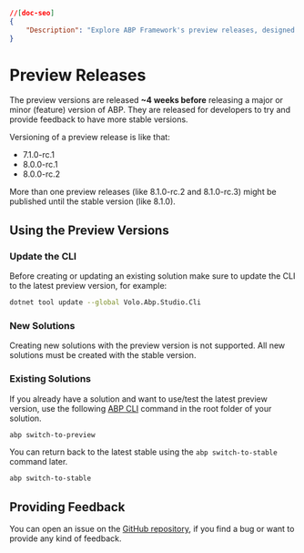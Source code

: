 ```json
//[doc-seo]
{
    "Description": "Explore ABP Framework's preview releases, designed for developers to test upcoming features and provide feedback for enhanced stability."
}
```

# Preview Releases

The preview versions are released **~4 weeks before** releasing a major or minor (feature) version of ABP. They are released for developers to try and provide feedback to have more stable versions.

Versioning of a preview release is like that:

* 7.1.0-rc.1
* 8.0.0-rc.1
* 8.0.0-rc.2

More than one preview releases (like 8.1.0-rc.2 and 8.1.0-rc.3) might be published until the stable version (like 8.1.0).

## Using the Preview Versions

### Update the CLI

Before creating or updating an existing solution make sure to update the CLI to the latest preview version, for example:

````bash
dotnet tool update --global Volo.Abp.Studio.Cli
````

### New Solutions

Creating new solutions with the preview version is not supported. All new solutions must be created with the stable version.

### Existing Solutions

If you already have a solution and want to use/test the latest preview version, use the following [ABP CLI](../cli) command in the root folder of your solution.

````bash
abp switch-to-preview
````

You can return back to the latest stable using the `abp switch-to-stable ` command later.

````bash
abp switch-to-stable
````

## Providing Feedback

You can open an issue on the [GitHub repository](https://github.com/abpframework/abp/issues/new), if you find a bug or want to provide any kind of feedback.
